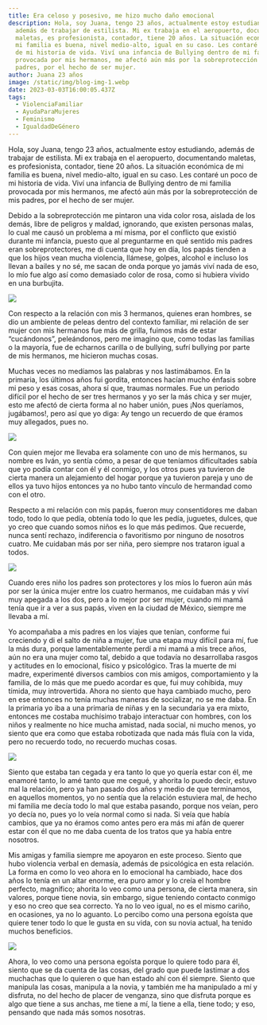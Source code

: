 ```yaml
---
title: Era celoso y posesivo, me hizo mucho daño emocional
description: Hola, soy Juana, tengo 23 años, actualmente estoy estudiando,
  además de trabajar de estilista. Mi ex trabaja en el aeropuerto, documentando
  maletas, es profesionista, contador, tiene 20 años. La situación económica de
  mi familia es buena, nivel medio-alto, igual en su caso. Les contaré un poco
  de mi historia de vida. Viví una infancia de Bullying dentro de mi familia
  provocada por mis hermanos, me afectó aún más por la sobreprotección de mis
  padres, por el hecho de ser mujer.
author: Juana 23 años
image: /static/img/blog-img-1.webp
date: 2023-03-03T16:00:05.437Z
tags:
  - ViolenciaFamiliar
  - AyudaParaMujeres
  - Feminismo
  - IgualdadDeGénero
---
```

Hola, soy Juana, tengo 23 años, actualmente estoy estudiando, además de trabajar de estilista. Mi ex trabaja en el aeropuerto, documentando maletas, es profesionista, contador, tiene 20 años. La situación económica de mi familia es buena, nivel medio-alto, igual en su caso. Les contaré un poco de mi historia de vida. Viví una infancia de Bullying dentro de mi familia provocada por mis hermanos, me afectó aún más por la sobreprotección de mis padres, por el hecho de ser mujer.

Debido a la sobreprotección me pintaron una vida color rosa, aislada de los demás, libre de peligros y maldad, ignorando, que existen personas malas, lo cual me causó un problema a mí misma, por el conflicto que existió durante mi infancia, puesto que al preguntarme en qué sentido mis padres eran sobreprotectores, me di cuenta que hoy en día, los papás tienden a que los hijos vean mucha violencia, llámese, golpes, alcohol e incluso los llevan a bailes y no sé, me sacan de onda porque yo jamás viví nada de eso, lo mío fue algo así como demasiado color de rosa, como si hubiera vivido en una burbujita.

![](/static/img/blog-img-1.webp)

Con respecto a la relación con mis 3 hermanos, quienes eran hombres, se dio un ambiente de peleas dentro del contexto familiar, mi relación de ser mujer con mis hermanos fue más de grilla, fuimos más de estar “cucándonos”, peleándonos, pero me imagino que, como todas las familias o la mayoría, fue de echarnos carilla o de bullying, sufrí bullying por parte de mis hermanos, me hicieron muchas cosas.

Muchas veces no medíamos las palabras y nos lastimábamos. En la primaria, los últimos años fui gordita, entonces hacían mucho énfasis sobre mi peso y esas cosas, ahora sí que, traumas normales. Fue un periodo difícil por el hecho de ser tres hermanos y yo ser la más chica y ser mujer, esto me afectó de cierta forma al no haber unión, pues ¡Nos queríamos, jugábamos!, pero así que yo diga: Ay tengo un recuerdo de que éramos muy allegados, pues no.

![](/static/img/blog-img-2.webp)

Con quien mejor me llevaba era solamente con uno de mis hermanos, su nombre es Iván, yo sentía cómo, a pesar de que teníamos dificultades sabía que yo podía contar con él y él conmigo, y los otros pues ya tuvieron de cierta manera un alejamiento del hogar porque ya tuvieron pareja y uno de ellos ya tuvo hijos entonces ya no hubo tanto vínculo de hermandad como con el otro.

Respecto a mi relación con mis papás, fueron muy consentidores me daban todo, todo lo que pedía, obtenía todo lo que les pedía, juguetes, dulces, que yo creo que cuando somos niños es lo que más pedimos. Que recuerde, nunca sentí rechazo, indiferencia o favoritismo por ninguno de nosotros cuatro. Me cuidaban más por ser niña, pero siempre nos trataron igual a todos.

![](/static/img/blog-img-3.webp)

Cuando eres niño los padres son protectores y los míos lo fueron aún más por ser la única mujer entre los cuatro hermanos, me cuidaban más y viví muy apegada a los dos, pero a lo mejor por ser mujer, cuando mi mamá tenía que ir a ver a sus papás, viven en la ciudad de México, siempre me llevaba a mí.

Yo acompañaba a mis padres en los viajes que tenían, conforme fui creciendo y di el salto de niña a mujer, fue una etapa muy difícil para mí, fue la más dura, porque lamentablemente perdí a mi mamá a mis trece años, aún no era una mujer como tal, debido a que todavía no desarrollaba rasgos y actitudes en lo emocional, físico y psicológico. Tras la muerte de mi madre, experimenté diversos cambios con mis amigos, comportamiento y la familia, de lo más que me puedo acordar es que, fui muy cohibida, muy tímida, muy introvertida. Ahora no siento que haya cambiado mucho, pero en ese entonces no tenía muchas maneras de socializar, no se me daba. En la primaria yo iba a una primaria de niñas y en la secundaria ya era mixto, entonces me costaba muchísimo trabajo interactuar con hombres, con los niños y realmente no hice mucha amistad, nada social, ni mucho menos, yo siento que era como que estaba robotizada que nada más fluía con la vida, pero no recuerdo todo, no recuerdo muchas cosas.

![](/static/img/blog-img-4.webp)

Siento que estaba tan cegada y era tanto lo que yo quería estar con él, me enamoré tanto, lo amé tanto que me cegué, y ahorita lo puedo decir, estuvo mal la relación, pero ya han pasado dos años y medio de que terminamos, en aquellos momentos, yo no sentía que la relación estuviera mal, de hecho mi familia me decía todo lo mal que estaba pasando, porque nos veían, pero yo decía no, pues yo lo veía normal como si nada. Si veía que había cambios, que ya no éramos como antes pero era más mi afán de querer estar con él que no me daba cuenta de los tratos que ya había entre nosotros.

Mis amigas y familia siempre me apoyaron en este proceso. Siento que hubo violencia verbal en demasía, además de psicológica en esta relación. La forma en como lo veo ahora en lo emocional ha cambiado, hace dos años lo tenía en un altar enorme, era puro amor y lo creía el hombre perfecto, magnífico; ahorita lo veo como una persona, de cierta manera, sin valores, porque tiene novia, sin embargo, sigue teniendo contacto conmigo y eso no creo que sea correcto. Ya no lo veo igual, no es el mismo cariño, en ocasiones, ya no lo aguanto. Lo percibo como una persona egoísta que quiere tener todo lo que le gusta en su vida, con su novia actual, ha tenido muchos beneficios.

![](/static/img/blog-img-5.webp)

Ahora, lo veo como una persona egoísta porque lo quiere todo para él, siento que se da cuenta de las cosas, del grado que puede lastimar a dos muchachas que lo quieren o que han estado ahí con él siempre. Siento que manipula las cosas, manipula a la novia, y también me ha manipulado a mí y disfruta, no del hecho de placer de venganza, sino que disfruta porque es algo que tiene a sus anchas, me tiene a mí, la tiene a ella, tiene todo; y eso, pensando que nada más somos nosotras.